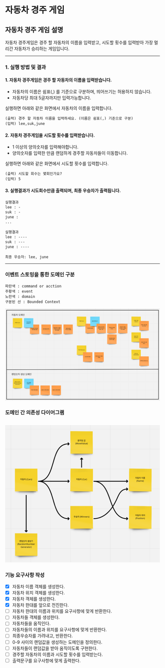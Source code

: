 # 자동차 경주 게임
## 자동차 경주 게임 설명
자동차 경주게임은 경주 할 자동차의 이름을 입력받고, 시도할 횟수를 입력받아 가장 멀리간 자동차가 승리하는 게임입니다.

---
### 1. 실행 방법 및 결과
#### 1. 자동차 경주게임은 경주 할 자동차의 이름을 입력받습니다. 
- 자동차의 이름은 쉼표(,) 를 기준으로 구분하며, 띄어쓰기는 허용하지 않습니다.
- 자동차당 최대 5글자까지만 입력가능합니다.

실행하면 아래와 같은 화면에서 자동차의 이름을 입력합니다.
```
(출력) 경주 할 자동차 이름을 입력하세요. (이름은 쉼표(,) 기준으로 구분)
(입력) lee,suk,june  
```

#### 2. 자동차 경주게임을 시도할 횟수를 입력받습니다.
- 1 이상의 양의숫자를 입력해야합니다.
- 양의숫자를 입력한 만큼 랜덤하게 경주할 자동차들이 이동합니다.

실행하면 아래와 같은 화면에서 시도할 횟수를 입력합니다.
```
(출력) 시도할 회수는 몇회인가요?
(입력) 5
```

#### 3. 실행결과가 시도회수만큼 출력되며, 최종 우승자가 출력됩니다.
```
실행결과
lee : -
suk : -
june : 
...

실행결과
lee : ----
suk : ---
june : ----

최종 우승자: lee, june
```
---
### 이벤트 스토밍을 통한 도메인 구분
```
파란색 : command or acction
주황색 : event
노란색 : domain
구분된 선 : Bounded Context
```
![img.png](png/event_storming.png)
### 도메인 간 의존성 다이어그램
![img.png](png/domain_dependency_diagram.png)
---
### 기능 요구사항 작성
- [x] 자동차 이름 객체를 생성한다.
- [x] 자동차 위치 객체를 생성한다.
- [x] 자동차 객체를 생성한다.
- [x] 자동차 한대를 앞으로 전진한다.
- [ ] 자동차 한대의 이름과 위치를 요구사항에 맞게 반환한다.
- [ ] 자동차들 객체를 생성한다.
- [ ] 자동차들을 움직인다.
- [ ] 자동차들의 이름과 위치를 요구사항에 맞게 반환한다.
- [ ] 최종우승자를 가려내고, 반환한다.
- [ ] 0-9 사이의 랜덤값을 생성하는 도메인을 정의한다.
- [ ] 자동차들이 랜덤값을 받아 움직이도록 구현한다.
- [ ] 경주할 자동차의 이름과 시도할 횟수를 입력받는다.
- [ ] 출력문구를 요구사항에 맞게 출력한다.